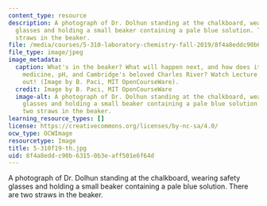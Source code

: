 ```yaml
---
content_type: resource
description: A photograph of Dr. Dolhun standing at the chalkboard, wearing safety
  glasses and holding a small beaker containing a pale blue solution. There are two
  straws in the beaker.
file: /media/courses/5-310-laboratory-chemistry-fall-2019/8f4a8eddc90b63150b3eaff501e6f64d_5-310f19-th.jpg
file_type: image/jpeg
image_metadata:
  caption: What's in the beaker? What will happen next, and how does it relate to
    medicine, pH, and Cambridge's beloved Charles River? Watch Lecture 6 and find
    out! (Image by B. Paci, MIT OpenCourseWare).
  credit: Image by B. Paci, MIT OpenCourseWare
  image-alt: A photograph of Dr. Dolhun standing at the chalkboard, wearing safety
    glasses and holding a small beaker containing a pale blue solution. There are
    two straws in the beaker.
learning_resource_types: []
license: https://creativecommons.org/licenses/by-nc-sa/4.0/
ocw_type: OCWImage
resourcetype: Image
title: 5-310f19-th.jpg
uid: 8f4a8edd-c90b-6315-0b3e-aff501e6f64d
---
```

A photograph of Dr. Dolhun standing at the chalkboard, wearing safety glasses and holding a small beaker containing a pale blue solution. There are two straws in the beaker.
